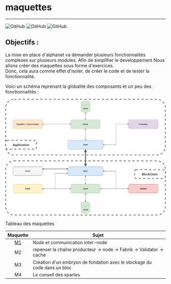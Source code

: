  # maquettes

--- 

![GitHub](https://img.shields.io/github/license/naseke/maquettes?style=plastic)
![GitHub](https://img.shields.io/badge/version-V0.1-informational?style=plastic)
![GitHub](https://img.shields.io/badge/date-12/03/2022-informational?style=plastic)

## Objectifs :

La mise en place d'alphanet va demander plusieurs fonctionnalités complexes sur plusieurs modules. Afin de simplifier le developpement Nous allons créer des maquettes sous forme d'exercices.  
Donc, cela aura comme effet d'isoler, de créer le code et de tester la fonctionnalité.

Voici un schéma reprenant la globalité des composants et un peu des fonctionnalités :

<img src="docs/img/Archi full node-appli.jpg" width="1000"/>

Tableau des maquettes

|     Maquette     | Sujet                                                                    |
|:----------------:|--------------------------------------------------------------------------|
| [M1](docs/M1.md) | Node et communication inter-node                                         |
|        M2        | repenser la chaîne producteur -> node -> Fabrik -> Validator -> cache    | 
|        M3        | Création d'un embryon de fondation avec le stockage du code dans un bloc |
|        M4        | Le conseil des spartes                                                   |